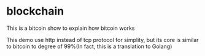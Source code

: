 # blockchain
This is a bitcoin show to explain how bitcoin works

This demo use http instead of tcp protocol for simplity, but its core is similar to bitcoin to degree of 99%(In fact, this is a translation to Golang)
